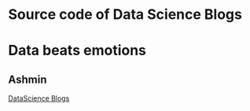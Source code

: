 # Source code of Data Science Blogs
# Data beats emotions
## Ashmin
[DataScience Blogs](https://ashminswain.github.io/blogs/)
